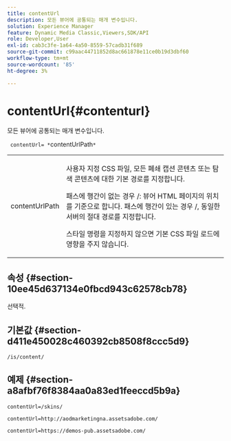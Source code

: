 ```yaml
---
title: contentUrl
description: 모든 뷰어에 공통되는 매개 변수입니다.
solution: Experience Manager
feature: Dynamic Media Classic,Viewers,SDK/API
role: Developer,User
exl-id: cab3c3fe-1a64-4a50-8559-57cadb31f689
source-git-commit: c99aac44711852d8ac661878e11ce0b19d3dbf60
workflow-type: tm+mt
source-wordcount: '85'
ht-degree: 3%

---
```


# contentUrl{#contenturl}

모든 뷰어에 공통되는 매개 변수입니다.

` contentUrl= *`contentUrlPath`*`

<table id="table_9B98C97485DD4DEB8A6ECBCE8DF6B886"> 
 <tbody> 
  <tr> 
   <td colname="col1"> <p> <span class="codeph"> <span class="varname"> contentUrlPath</span> </span> </p> </td> 
   <td colname="col2"> <p>사용자 지정 CSS 파일, 모든 폐쇄 캡션 콘텐츠 또는 탐색 콘텐츠에 대한 기본 경로를 지정합니다. </p> <p>패스에 행간이 없는 경우 <span class="filepath"> /</span>: 뷰어 HTML 페이지의 위치를 기준으로 합니다. 패스에 행간이 있는 경우 <span class="filepath"> /</span>, 동일한 서버의 절대 경로를 지정합니다. </p> <p> 스타일 명령을 지정하지 않으면 기본 CSS 파일 로드에 영향을 주지 않습니다. </p> </td> 
  </tr> 
 </tbody> 
</table>

## 속성 {#section-10ee45d637134e0fbcd943c62578cb78}

선택적.

## 기본값 {#section-d411e450028c460392cb8508f8ccc5d9}

`/is/content/`

## 예제 {#section-a8afbf76f8384aa0a83ed1feeccd5b9a}

```
contentUrl=/skins/
```

```
contentUrl=http://aodmarketingna.assetsadobe.com/
```

```
contentUrl=https://demos-pub.assetsadobe.com/
```
